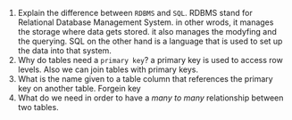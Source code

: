 1. Explain the difference between `RDBMS` and `SQL`.
RDBMS stand for Relational Database Management System. in other wrods, it manages the storage where data gets stored. it also manages the modyfing and the querying. SQL on the other hand is a language that is used to set up the data into that system. 
1. Why do tables need a `primary key`?
a primary key is used to access row levels. Also we can join tables with primary keys.
1. What is the name given to a table column that references the primary key on another table.
Forgein key
1. What do we need in order to have a _many to many_ relationship between two tables.